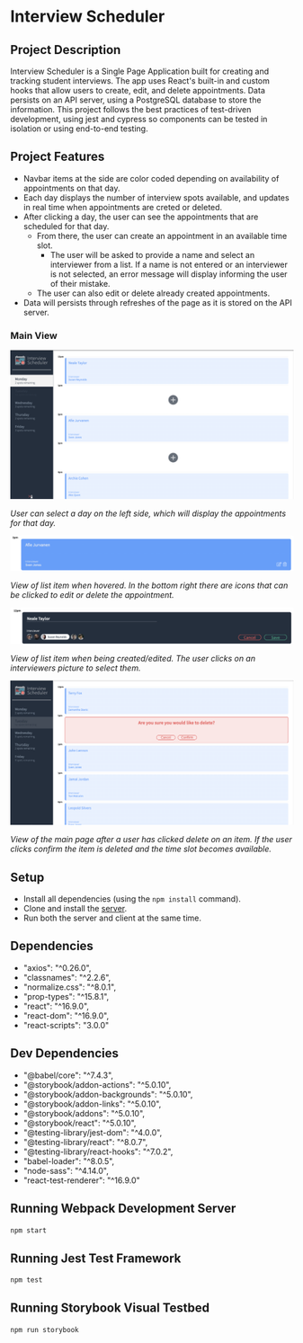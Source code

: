 # Interview Scheduler

## Project Description

Interview Scheduler is a Single Page Application built for creating and tracking student interviews. The app uses React's built-in and custom hooks that allow users to create, edit, and delete appointments. Data persists on an API server, using a PostgreSQL database to store the information. This project follows the best practices of test-driven development, using jest and cypress so components can be tested in isolation or using end-to-end testing. 


## Project Features

* Navbar items at the side are color coded depending on availability of appointments on that day. 
* Each day displays the number of interview spots available, and updates in real time when appointments are creted or deleted.
* After clicking a day, the user can see the appointments that are scheduled for that day.
  * From there, the user can create an appointment in an available time slot.
    * The user will be asked to provide a name and select an interviewer from a list. If a name is not entered or an interviewer is not selected, an error message will display informing the user of their mistake.
  * The user can also edit or delete already created appointments. 
* Data will persists through refreshes of the page as it is stored on the API server.


### Main View

!["Main view of the homepage"](https://github.com/NealePT/scheduler/blob/master/docs/mainPage.png)

*User can select a day on the left side, which will display the appointments for that day.*

!["Hover view of item"](https://github.com/NealePT/scheduler/blob/master/docs/hoverItem.png)

*View of list item when hovered. In the bottom right there are icons that can be clicked to edit or delete the appointment.*

!["Create/Edit Item"](https://github.com/NealePT/scheduler/blob/master/docs/editItem.png)

*View of list item when being created/edited. The user clicks on an interviewers picture to select them.*

!["Delete confirmation"](https://github.com/NealePT/scheduler/blob/master/docs/deleteItem.png)

*View of the main page after a user has clicked delete on an item. If the user clicks confirm the item is deleted and the time slot becomes available.*


## Setup
* Install all dependencies (using the `npm install` command).
* Clone and install the [server](https://github.com/lighthouse-labs/scheduler-api).
* Run both the server and client at the same time.


## Dependencies 

* "axios": "^0.26.0",
* "classnames": "^2.2.6",
* "normalize.css": "^8.0.1",
* "prop-types": "^15.8.1",
* "react": "^16.9.0",
* "react-dom": "^16.9.0",
* "react-scripts": "3.0.0"

## Dev Dependencies 

* "@babel/core": "^7.4.3",
* "@storybook/addon-actions": "^5.0.10",
* "@storybook/addon-backgrounds": "^5.0.10",
* "@storybook/addon-links": "^5.0.10",
* "@storybook/addons": "^5.0.10",
* "@storybook/react": "^5.0.10",
* "@testing-library/jest-dom": "^4.0.0",
* "@testing-library/react": "^8.0.7",
* "@testing-library/react-hooks": "^7.0.2",
* "babel-loader": "^8.0.5",
* "node-sass": "^4.14.0",
* "react-test-renderer": "^16.9.0"


## Running Webpack Development Server

```sh
npm start
```

## Running Jest Test Framework

```sh
npm test
```

## Running Storybook Visual Testbed

```sh
npm run storybook
```
